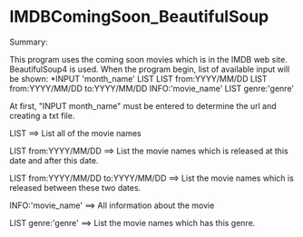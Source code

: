 # IMDBComingSoon_BeautifulSoup

Summary:

This program uses the coming soon movies which is in the IMDB web site. BeautifulSoup4 is used. When the program begin, list of available input will be shown:
*INPUT 'month_name'
LIST
LIST from:YYYY/MM/DD
LIST from:YYYY/MM/DD to:YYYY/MM/DD
INFO:'movie_name'
LIST genre:'genre'

At first, "INPUT month_name" must be entered to determine the url and creating a txt file.

LIST ==> List all of the movie names

LIST from:YYYY/MM/DD ==> List the movie names which is released at this date and after this date.

LIST from:YYYY/MM/DD to:YYYY/MM/DD ==> List the movie names which is released between these two dates.

INFO:'movie_name' ==> All information about the movie

LIST genre:'genre' ==> List the movie names which has this genre.

